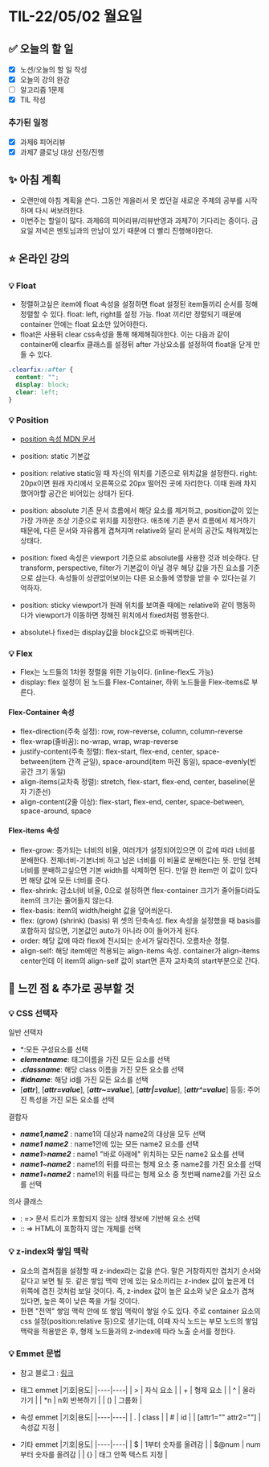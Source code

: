 # TIL-22/05/02 월요일

## :white_check_mark: 오늘의 할 일

- [x] 노션/오늘의 할 일 작성
- [x] 오늘의 강의 완강
- [ ] 알고리즘 1문제
- [x] TIL 작성

### 추가된 일정

- [x] 과제6 피어리뷰
- [x] 과제7 클로닝 대상 선정/진행

## :sparkles: 아침 계획

- 오랜만에 아침 계획을 쓴다. 그동안 게을러서 못 썼던걸 새로운 주제의 공부를 시작하며 다시 써보려한다. 
- 이번주는 할일이 많다. 과제6의 피어리뷰/리뷰반영과 과제7이 기다리는 중이다. 금요일 저녁은 멘토님과의 만남이 있기 때문에 더 빨리 진행해야한다.

## :star: 온라인 강의

### :bulb: Float

- 정렬하고싶은 item에 float 속성을 설정하면 float 설정된 item들끼리 순서를 정해 정렬할 수 있다. float: left, right를 설정 가능. float 끼리만 정렬되기 때문에 container 안에는 float 요소만 있어야한다. 
- float은 사용뒤 clear css속성을 통해 해제해줘야한다. 이는 다음과 같이 container에 clearfix 클래스를 설정뒤 after 가상요소를 설정하여 float을 닫게 만들 수 있다.

```css
.clearfix::after {
  content: "";
  display: block;
  clear: left;
}
```

### :bulb: Position

- [position 속성 MDN 문서](https://developer.mozilla.org/ko/docs/Web/CSS/position)

- position: static 기본값
- position: relative static일 때 자신의 위치를 기준으로 위치값을 설정한다. right: 20px이면 원래 자리에서 오른쪽으로 20px 떨어진 곳에 자리한다. 이때 원래 차지했어야할 공간은 비어있는 상태가 된다.
- position: absolute 기존 문서 흐름에서 해당 요소를 제거하고, position값이 있는 가장 가까운 조상 기준으로 위치를 지정한다. 애초에 기존 문서 흐름에서 제거하기 때문에, 다른 문서와 자유롭게 겹쳐지며 relative와 달리 문서의 공간도 채워져있는 상태다.
- position: fixed 속성은 viewport 기준으로 absolute를 사용한 것과 비슷하다. 단 transform, perspective, filter가 기본값이 아닐 경우 해당 값을 가진 요소를 기준으로 삼는다. 속성들이 상관없어보이는 다른 요소들에 영향을 받을 수 있다는걸 기억하자.
- position: sticky viewport가 원래 위치를 보여줄 때에는  relative와 같이 행동하다가 viewport가 이동하면 정해진 위치에서 fixed처럼 행동한다.
- absolute나 fixed는 display값을 block값으로 바꿔버린다.

### :bulb: Flex

- Flex는 노드들의 1차원 정렬을 위한 기능이다. (inline-flex도 가능)
- display: flex 설정이 된 노드를 Flex-Container, 하위 노드들을 Flex-items로 부른다. 

#### Flex-Container 속성

- flex-direction(주축 설정): row, row-reverse, column, column-reverse
- flex-wrap(줄바꿈): no-wrap, wrap, wrap-reverse
- justify-content(주축 정렬): flex-start, flex-end, center, space-between(item 간격 균일), space-around(item 마진 동일), space-evenly(빈공간 크기 동일)
- align-items(교차축 정렬): stretch, flex-start, flex-end, center, baseline(문자 기준선)
- align-content(2줄 이상): flex-start, flex-end, center, space-between, space-around, space

#### Flex-items 속성

- flex-grow: 증가되는 너비의 비율, 여러개가 설정되어있으면 이 값에 따라 너비를 분배한다. 전체너비-기본너비 하고 남은 너비를 이 비율로 분배한다는 뜻. 만일 전체 너비를 분배하고싶으면 기본 width를 삭제하면 된다. 만일 한 item만 이 값이 있다면 해당 값에 모든 너비를 준다.
- flex-shrink: 감소너비 비율, 0으로 설정하면 flex-container 크기가 줄어들더라도 item의 크기는 줄어들지 않는다.
- flex-basis: item의 width/height 값을 덮어씌운다.
- flex: (grow) (shrink) (basis) 위 셋의 단축속성. flex 속성을 설정했을 때 basis를 포함하지 않으면, 기본값인 auto가 아니라 0이 들어가게 된다. 
- order: 해당 값에 따라 flex에 전시되는 순서가 달라진다. 오름차순 정렬.
- align-self: 해당 item에만 적용되는 align-items 속성. container가 align-items center인데 이 item의 align-self 값이 start면 혼자 교차축의 start부분으로 간다.

## :star2: 느낀 점 & 추가로 공부할 것

### :bulb: CSS 선택자 

일반 선택자

- \*:모든 구성요소를 선택
- ***elementname***: 태그이름을 가진 모든 요소를 선택
- ***.classname***: 해당 class 이름을 가진 모든 요소를 선택
- ***#idname***: 해당 id를 가진 모든 요소를 선택
- [***attr***], [***attr=value***], [***attr~=value***], [***attr|=value***], [***attr^=value***] 등등: 주어진 특성을 가진 모든 요소를 선택

결합자  

- ***name1***,***name2*** : name1의 대상과 name2의 대상을 모두 선택
- ***name1*** ***name2*** : name1안에 있는 모든 name2 요소를 선택
- ***name1***>***name2*** : name1 "바로 아래에" 위치하는 모든 name2 요소를 선택
- ***name1***~***name2*** : name1의 뒤를 따르는 형제 요소 중 name2를 가진 요소를 선택
- ***name1***+***name2*** : name1의 뒤를 따르는 형제 요소 중 첫번째 name2를 가진 요소를 선택

의사 클래스

- : => 문서 트리가 포함되지 않는 상태 정보에 기반해 요소 선택
- :: => HTML이 포함하지 않는 개체를 선택

### :bulb: z-index와 쌓임 맥락

- 요소의 겹쳐짐을 설정할 때 z-index라는 값을 쓴다. 말은 거창하지만 겹치기 순서와 같다고 보면 될 듯. 같은 쌓임 맥락 안에 있는 요소끼리는 z-index 값이 높은게 더 위쪽에 겹친 것처럼 보일 것이다. 즉, z-index 값이 높은 요소와 낮은 요소가 겹쳐 있다면, 높은 쪽이 낮은 쪽을 가릴 것이다. 
- 한편 "전역" 쌓임 맥락 안에 또 쌓임 맥락이 쌓일 수도 있다. 주로 container 요소의 css 설정(position:relative 등)으로 생기는데, 이때 자식 노드는 부모 노드의 쌓임 맥락을 적용받은 후, 형제 노드들과의 z-index에 따라 노출 순서를 정한다. 

### :bulb: Emmet 문법

- 참고 블로그 : [링크](https://inpa.tistory.com/entry/HTML-%F0%9F%8E%A8-Emmet-%EB%AC%B8%EB%B2%95-%EC%A0%95%EB%A6%AC#thankYou)

- 태그 emmet
  |기호|용도|
  |----|----|
  | > | 자식 요소 |
  | + | 형제 요소 |
  | ^ | 올라가기 |
  | *n | n회 반복하기 |
  | () | 그룹화 |
- 속성 emmet
  |기호|용도|
  |----|----|
  | . | class |
  | # | id |
  | [attr1="" attr2=""] | 속성값 지정 |
- 기타 emmet
  |기호|용도|
  |----|----|
  | $ | 1부터 숫자를 올려감 |
  | $@num | num부터 숫자를 올려감 |
  | {} | 태그 안쪽 텍스트 지정 |
    